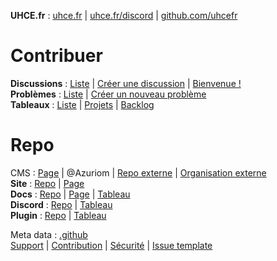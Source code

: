 **UHCE.fr** : [uhce.fr](https://uhce.fr) | [uhce.fr/discord](https://uhce.fr/discord) | [github.com/uhcefr](https://github.com/uhcefr)  
  
# Contribuer
**Discussions** : [Liste](https://github.com/orgs/uhcefr/discussions) | [Créer une discussion](https://github.com/orgs/uhcefr/discussions/new) | [Bienvenue !](https://github.com/orgs/uhcefr/discussions/1)  
**Problèmes** : [Liste](https://github.com/uhcefr/.github/issues) | [Créer un nouveau problème](https://github.com/uhcefr/.github/issues/new/choose)  
**Tableaux** : [Liste](https://github.com/orgs/uhcefr/projects) | [Projets](https://github.com/orgs/uhcefr/projects/1/views/1) | [Backlog](https://github.com/orgs/uhcefr/projects/5)  
  
# Repo
CMS : [Page](https://uhce.fr) | @Azuriom | [Repo externe](https://github.com/Azuriom/Azuriom) | [Organisation externe](https://github.com/Azuriom)  
**Site** : [Repo](https://github.com/uhcefr/uhcefr.github.io) | [Page](https://uhcefr.github.io)  
**Docs** : [Repo](https://github.com/uhcefr/docs) | [Page](https://uhcefr.github.io/docs/) | [Tableau](https://github.com/orgs/uhcefr/projects/4)  
**Discord** : [Repo](https://github.com/uhcefr/bot) | [Tableau](https://github.com/orgs/uhcefr/projects/2)  
**Plugin** : [Repo](https://github.com/uhcefr/plugin) | [Tableau](https://github.com/orgs/uhcefr/projects/3)  
  
Meta data : [.github](https://github.com/uhcefr/.github)  
[Support](https://github.com/uhcefr/.github/blob/main/SUPPORT.md) | [Contribution](https://github.com/uhcefr/.github/blob/main/CONTRIBUTING.md) | [Sécurité](https://github.com/uhcefr/.github/blob/main/SECURITY.md) | [Issue template](https://github.com/uhcefr/.github/tree/main/.github/ISSUE_TEMPLATE)  
